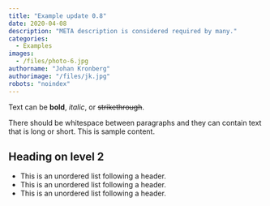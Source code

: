 ```yaml
---
title: "Example update 0.8"
date: 2020-04-08
description: "META description is considered required by many."
categories:
  - Examples
images:
  - /files/photo-6.jpg
authorname: "Johan Kronberg"
authorimage: "/files/jk.jpg"
robots: "noindex"
---
```


Text can be **bold**, _italic_, or ~~strikethrough~~.
<!--more-->
There should be whitespace between paragraphs and they can contain text that is long or short. This is sample content.

## Heading on level 2

* This is an unordered list following a header.
* This is an unordered list following a header.
* This is an unordered list following a header.
